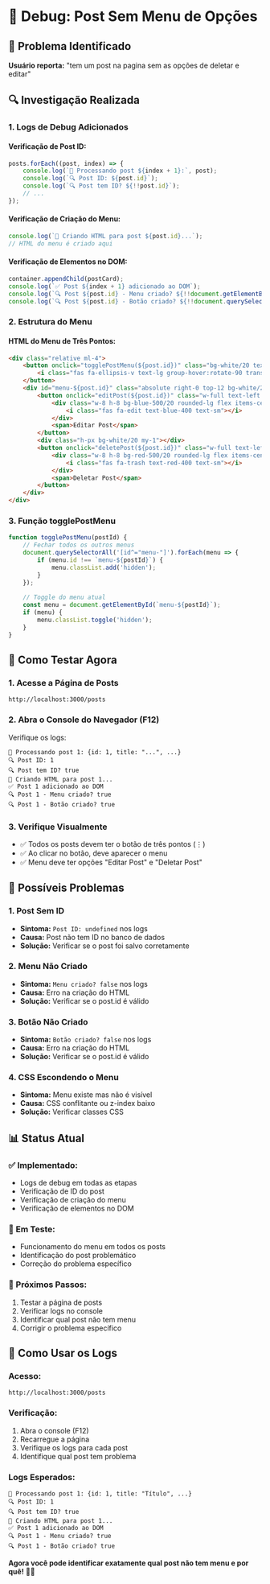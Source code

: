 # 🔧 Debug: Post Sem Menu de Opções

## 🚨 Problema Identificado

**Usuário reporta:** "tem um post na pagina sem as opções de deletar e editar"

## 🔍 Investigação Realizada

### **1. Logs de Debug Adicionados**

#### **Verificação de Post ID:**
```javascript
posts.forEach((post, index) => {
    console.log(`📝 Processando post ${index + 1}:`, post);
    console.log(`🔍 Post ID: ${post.id}`);
    console.log(`🔍 Post tem ID? ${!!post.id}`);
    // ...
});
```

#### **Verificação de Criação do Menu:**
```javascript
console.log(`🎨 Criando HTML para post ${post.id}...`);
// HTML do menu é criado aqui
```

#### **Verificação de Elementos no DOM:**
```javascript
container.appendChild(postCard);
console.log(`✅ Post ${index + 1} adicionado ao DOM`);
console.log(`🔍 Post ${post.id} - Menu criado? ${!!document.getElementById(`menu-${post.id}`)}`);
console.log(`🔍 Post ${post.id} - Botão criado? ${!!document.querySelector(`[onclick="togglePostMenu(${post.id})"]`)}`);
```

### **2. Estrutura do Menu**

#### **HTML do Menu de Três Pontos:**
```html
<div class="relative ml-4">
    <button onclick="togglePostMenu(${post.id})" class="bg-white/20 text-white p-2 rounded-lg hover:bg-white/30 transition-all transform hover:scale-105 group">
        <i class="fas fa-ellipsis-v text-lg group-hover:rotate-90 transition-transform duration-200"></i>
    </button>
    <div id="menu-${post.id}" class="absolute right-0 top-12 bg-white/20 backdrop-blur-xl rounded-xl p-1 shadow-2xl border border-white/30 hidden z-10 min-w-40 animate-fade-in">
        <button onclick="editPost(${post.id})" class="w-full text-left px-4 py-3 rounded-lg hover:bg-white/30 transition-all duration-200 text-white text-sm font-medium flex items-center group">
            <div class="w-8 h-8 bg-blue-500/20 rounded-lg flex items-center justify-center mr-3 group-hover:bg-blue-500/30 transition-colors">
                <i class="fas fa-edit text-blue-400 text-sm"></i>
            </div>
            <span>Editar Post</span>
        </button>
        <div class="h-px bg-white/20 my-1"></div>
        <button onclick="deletePost(${post.id})" class="w-full text-left px-4 py-3 rounded-lg hover:bg-white/30 transition-all duration-200 text-white text-sm font-medium flex items-center group">
            <div class="w-8 h-8 bg-red-500/20 rounded-lg flex items-center justify-center mr-3 group-hover:bg-red-500/30 transition-colors">
                <i class="fas fa-trash text-red-400 text-sm"></i>
            </div>
            <span>Deletar Post</span>
        </button>
    </div>
</div>
```

### **3. Função togglePostMenu**

```javascript
function togglePostMenu(postId) {
    // Fechar todos os outros menus
    document.querySelectorAll('[id^="menu-"]').forEach(menu => {
        if (menu.id !== `menu-${postId}`) {
            menu.classList.add('hidden');
        }
    });
    
    // Toggle do menu atual
    const menu = document.getElementById(`menu-${postId}`);
    if (menu) {
        menu.classList.toggle('hidden');
    }
}
```

## 🧪 Como Testar Agora

### **1. Acesse a Página de Posts**
```
http://localhost:3000/posts
```

### **2. Abra o Console do Navegador (F12)**
Verifique os logs:
```
📝 Processando post 1: {id: 1, title: "...", ...}
🔍 Post ID: 1
🔍 Post tem ID? true
🎨 Criando HTML para post 1...
✅ Post 1 adicionado ao DOM
🔍 Post 1 - Menu criado? true
🔍 Post 1 - Botão criado? true
```

### **3. Verifique Visualmente**
- ✅ Todos os posts devem ter o botão de três pontos (⋮)
- ✅ Ao clicar no botão, deve aparecer o menu
- ✅ Menu deve ter opções "Editar Post" e "Deletar Post"

## 🔧 Possíveis Problemas

### **1. Post Sem ID**
- **Sintoma:** `Post ID: undefined` nos logs
- **Causa:** Post não tem ID no banco de dados
- **Solução:** Verificar se o post foi salvo corretamente

### **2. Menu Não Criado**
- **Sintoma:** `Menu criado? false` nos logs
- **Causa:** Erro na criação do HTML
- **Solução:** Verificar se o post.id é válido

### **3. Botão Não Criado**
- **Sintoma:** `Botão criado? false` nos logs
- **Causa:** Erro na criação do HTML
- **Solução:** Verificar se o post.id é válido

### **4. CSS Escondendo o Menu**
- **Sintoma:** Menu existe mas não é visível
- **Causa:** CSS conflitante ou z-index baixo
- **Solução:** Verificar classes CSS

## 📊 Status Atual

### **✅ Implementado:**
- Logs de debug em todas as etapas
- Verificação de ID do post
- Verificação de criação do menu
- Verificação de elementos no DOM

### **🔄 Em Teste:**
- Funcionamento do menu em todos os posts
- Identificação do post problemático
- Correção do problema específico

### **🎯 Próximos Passos:**
1. Testar a página de posts
2. Verificar logs no console
3. Identificar qual post não tem menu
4. Corrigir o problema específico

## 🚀 Como Usar os Logs

### **Acesso:**
```
http://localhost:3000/posts
```

### **Verificação:**
1. Abra o console (F12)
2. Recarregue a página
3. Verifique os logs para cada post
4. Identifique qual post tem problema

### **Logs Esperados:**
```
📝 Processando post 1: {id: 1, title: "Título", ...}
🔍 Post ID: 1
🔍 Post tem ID? true
🎨 Criando HTML para post 1...
✅ Post 1 adicionado ao DOM
🔍 Post 1 - Menu criado? true
🔍 Post 1 - Botão criado? true
```

**Agora você pode identificar exatamente qual post não tem menu e por quê!** 🚀✨
